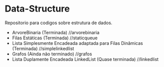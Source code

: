 # Data-Structure
Repositorio para codigos sobre estrutura de dados.

- ArvoreBinaria 	(Terminada) //arvorebinaria
- Filas Estáticas    (Terminada) //staticqueue
- Lista Simplesmente Encadeada adaptada para Filas Dinâmicas (Terminada) //simplelinkedlist
- Grafos        		(Ainda não terminado) //grafos
- Lista Duplamente Encadeada LinkedList (Quase terminada) //linkedlist

